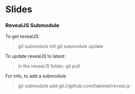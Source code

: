 # Slides

### RevealJS Submodule

To get revealJS:
> git submodule init
> git submodule update

To update revealJS to latest:
> in the revealJS folder: git pull

For info, to add a submodule
> git submodule add git://github.com/hakimel/reveal.js